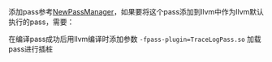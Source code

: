 
添加pass参考[NewPassManager](https://github.com/llvm/llvm-project/blob/llvmorg-15.0.0/llvm/docs/NewPassManager.rst)，如果要将这个pass添加到llvm中作为llvm默认执行的pass，需要：

在编译pass成功后用llvm编译时添加参数 `-fpass-plugin=TraceLogPass.so` 加载pass进行插桩